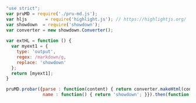 <link href="markdown.css" media="all" rel="stylesheet" />
<link href="markdown2.css" media="all" rel="stylesheet" />
<link href="github.css" media="all" rel="stylesheet" />

```javascript
"use strict";
var pruMD = require('./pru-md.js');
var hljs       = require('highlight.js'); // https://highlightjs.org/ 
var showdown  = require('showdown');
var converter = new showdown.Converter();
 
var extHL = function () {
  var myext1 = {
    type: 'output',
    regex: /markdown/g,
    replace: 'showdown'
  };
  return [myext1];
}

pruMD.probar({parse : function(content) { return converter.makeHtml(content); },
              name : function() { return 'showdown'; }}).then(function(out) { console.log(out); });

```